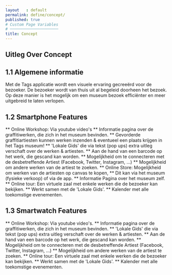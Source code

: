 ```yaml
---
layout   : default
permalink: define/concept/
published: true
# Custom Page Variables
# ─────────────────────
title: Concept
---
```


Uitleg Over Concept
---

1.1 Algemene informatie
---
Met de Tags applicatie wordt een visuele ervaring gecreeërd voor de bezoeker. De bezoeker wordt van thuis uit al begeleid doorheen het bezoek. Op deze manier is het mogelijk om een museum bezoek efficiënter en meer uitgebreid te laten verlopen.


1.2 Smartphone Features
---

** Online Workshop: Via youtube video's
** Informatie pagina over de graffitiwerken, die zich in het museum bevinden.
** Gevorderde graffitiartiesten kunnen werken inzenden & eventueel een plaats krijgen in het Tags museum!
** 'Lokale Gids' die via tekst (pop ups) extra uitleg verschaft over de werken & artiesten.
        ** Aan de hand van een barcode op het werk, die gescand kan worden.
** Mogelijkheid om te connecteren met de desbetreffende Artiest (Facebook, Twitter, Instagram, …)
** Mogelijkheid om andere werken van de artiest te zoeken.
** Online Store: Mogelijkheid om werken van de artiesten op canvas te kopen, 
        ** Dit kan via het museum (fysieke verkoop) of via de app.
** Informatie Pagina over het museum zelf.
** Online tour: Een virtuele zaal met enkele werken die de bezoeker kan bekijken.
        ** Werkt samen met de 'Lokale Gids'.
** Kalender met alle toekomstige evenementen.

1.3 Smartwatch Features
---

** Online Workshop: Via youtube video's.
** Informatie pagina over de graffitiwerken, die zich in het museum bevinden.
** 'Lokale Gids' die via tekst (pop ups) extra uitleg verschaft over de werken & artiesten.
        ** Aan de hand van een barcode op het werk, die gescand kan worden.
** Mogelijkheid om te connecteren met de desbetreffende Artiest (Facebook, Twitter, Instagram, …)
** Mogelijkheid om andere werken van de artiest te zoeken.
** Online tour: Een virtuele zaal met enkele werken die de bezoeker kan bekijken.
        ** Werkt samen met de 'Lokale Gids'.
** Kalender met alle toekomstige evenementen.